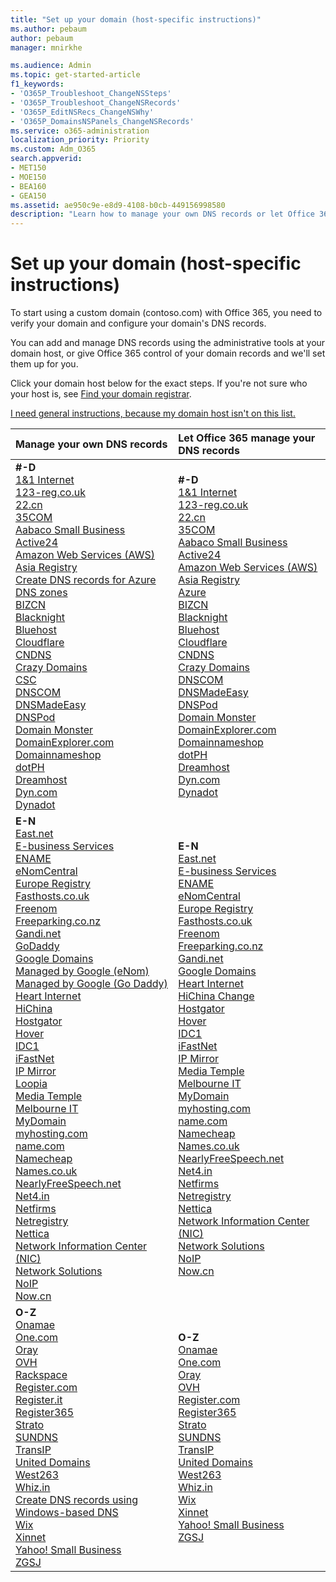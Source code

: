 ```yaml
---
title: "Set up your domain (host-specific instructions)"
ms.author: pebaum
author: pebaum
manager: mnirkhe

ms.audience: Admin
ms.topic: get-started-article
f1_keywords:
- 'O365P_Troubleshoot_ChangeNSSteps'
- 'O365P_Troubleshoot_ChangeNSRecords'
- 'O365P_EditNSRecs_ChangeNSWhy'
- 'O365P_DomainsNSPanels_ChangeNSRecords'
ms.service: o365-administration
localization_priority: Priority
ms.custom: Adm_O365
search.appverid:
- MET150
- MOE150
- BEA160
- GEA150
ms.assetid: ae950c9e-e8d9-4108-b0cb-449156998580
description: "Learn how to manage your own DNS records or let Office 365 manage your DNS records for you."
---
```


# Set up your domain (host-specific instructions)

To start using a custom domain (contoso.com) with Office 365, you need to verify your domain and configure your domain's DNS records. 
  
You can add and manage DNS records using the administrative tools at your domain host, or give Office 365 control of your domain records and we'll set them up for you.
  
Click your domain host below for the exact steps. If you're not sure who your host is, see [Find your domain registrar](find-your-domain-registrar.md).
  
[I need general instructions, because my domain host isn't on this list. ](../dns/create-dns-records-at-any-dns-hosting-provider-0.md)
  
|**Manage your own DNS records**|**Let Office 365 manage your DNS records**|
|:-----|:-----|
|**#-D** <br/> [1&amp;1 Internet](../dns/create-dns-records-at-1-1-internet.md) <br/> [123-reg.co.uk](../dns/create-dns-records-at-123-reg-co-uk.md) <br/> [22.cn](../services-in-china/create-dns-records-at-22-cn.md) <br/> [35COM](../services-in-china/create-dns-records-at-35com.md) <br/> [Aabaco Small Business](../dns/create-dns-records-at-aabaco-small-business.md) <br/> [Active24](../dns/create-dns-records-at-active24.md) <br/> [Amazon Web Services (AWS)](../dns/create-dns-records-at-aws.md) <br/> [Asia Registry](../dns/create-dns-records-at-asia-registry.md) <br/> [Create DNS records for Azure DNS zones](../dns/create-dns-records-for-azure-dns-zones.md) <br/> [BIZCN](../services-in-china/create-dns-records-at-bizcn.md) <br/> [Blacknight](../dns/create-dns-records-at-blacknight.md) <br/> [Bluehost](../dns/create-dns-records-at-bluehost.md) <br/> [Cloudflare](../dns/create-dns-records-at-cloudflare.md) <br/> [CNDNS](../services-in-china/create-dns-records-at-cndns.md) <br/> [Crazy Domains](../dns/create-dns-records-at-crazy-domains.md) <br/> [CSC](https://support.office.com/article/2833374f-8141-4af0-923b-189c879804d3.aspx) <br/> [DNSCOM](../services-in-china/create-dns-records-at-dnscom.md) <br/> [DNSMadeEasy](../dns/create-dns-records-at-dnsmadeeasy.md) <br/> [DNSPod](../services-in-china/create-dns-records-at-dnspod.md) <br/> [Domain Monster](../dns/create-dns-records-at-domain-monster.md) <br/> [DomainExplorer.com](../dns/create-dns-records-at-domainexplorer-com.md) <br/> [Domainnameshop](../dns/create-dns-records-at-domainnameshop.md) <br/> [dotPH](../dns/create-dns-records-at-dotph.md) <br/> [Dreamhost](../dns/create-dns-records-at-dreamhost.md) <br/> [Dyn.com](../dns/create-dns-records-at-dyn-com.md) <br/> [Dynadot](../dns/create-dns-records-at-dynadot.md) <br/> |**#-D** <br/> [1&amp;1 Internet](../dns/change-nameservers-at-1-1-internet.md) <br/> [123-reg.co.uk](../dns/change-nameservers-at-123-reg-co-uk.md) <br/> [22.cn](../services-in-china/change-nameservers-at-22-cn.md) <br/> [35COM](../services-in-china/change-nameservers-at-35com.md) <br/> [Aabaco Small Business](../dns/change-nameservers-at-aabaco-small-business.md) <br/> [Active24](../dns/change-nameservers-at-active24.md) <br/> [Amazon Web Services (AWS)](../dns/change-nameservers-at-aws.md)  <br/> [Asia Registry](../dns/change-nameservers-at-asia-registry.md) <br/> [Azure](../dns/change-nameservers-at-azure.md) <br/> [BIZCN ](../services-in-china/change-nameservers-at-bizcn.md) <br/> [Blacknight ](../dns/change-nameservers-at-blacknight.md) <br/> [Bluehost](../dns/change-nameservers-at-bluehost.md) <br/> [Cloudflare](../dns/change-nameservers-at-cloudflare.md) <br/> [CNDNS](../services-in-china/change-nameservers-at-cndns.md) <br/> [Crazy Domains](../dns/change-nameservers-at-crazy-domains.md) <br/> [DNSCOM](../services-in-china/change-nameservers-at-dnscom.md) <br/> [DNSMadeEasy](../dns/change-nameservers-at-dnsmadeeasy.md) <br/> [DNSPod](../services-in-china/change-nameservers-at-dnspod.md) <br/> [Domain Monster](../dns/change-nameservers-at-domain-monster.md) <br/> [DomainExplorer.com](../dns/change-nameservers-at-domainexplorer-com.md) <br/> [Domainnameshop](../dns/change-nameservers-at-domainnameshop.md) <br/> [dotPH ](../dns/change-nameservers-at-dotph.md) <br/> [Dreamhost](../dns/change-nameservers-at-dreamhost.md) <br/> [Dyn.com](../dns/change-nameservers-at-dyn-com.md) <br/> [Dynadot](../dns/change-nameservers-at-dynadot.md) <br/> |
|**E-N** <br/> [East.net](../services-in-china/create-dns-records-at-east-net.md) <br/> [E-business Services](../services-in-china/create-dns-records-at-e-business-services.md) <br/> [ENAME](../services-in-china/create-dns-records-at-ename.md) <br/> [eNomCentral](../dns/create-dns-records-at-enomcentral.md) <br/> [Europe Registry](../dns/create-dns-records-at-europe-registry.md) <br/> [Fasthosts.co.uk](../dns/create-dns-records-at-fasthosts-co-uk.md) <br/> [Freenom](../dns/create-dns-records-at-freenom.md) <br/> [Freeparking.co.nz](../dns/create-dns-records-at-freeparking-co-nz.md) <br/> [Gandi.net](../dns/create-dns-records-at-gandi-net.md) <br/> [GoDaddy](../dns/create-dns-records-at-godaddy.md) <br/> [Google Domains](../dns/create-dns-records-at-google-domains.md) <br/> [Managed by Google (eNom)](../dns/create-dns-records-for-domain-managed-by-google-enom.md) <br/> [Managed by Google (Go Daddy)](../dns/create-dns-records-for-domain-managed-by-google-go-daddy.md) <br/> [Heart Internet](../dns/create-dns-records-at-heart-internet.md) <br/> [HiChina](../services-in-china/create-dns-records-at-hichina.md) <br/> [Hostgator](../dns/create-dns-records-at-hostgator.md) <br/> [Hover](../dns/create-dns-records-at-hover.md) <br/> [IDC1](../services-in-china/create-dns-records-at-idc1.md) <br/> [iFastNet](../dns/create-dns-records-at-ifastnet.md) <br/> [IP Mirror](../dns/create-dns-records-at-ip-mirror.md) <br/> [Loopia](https://support.office.com/article/df3301cd-5fd9-4239-99df-5fa9952b40b5.aspx) <br/> [Media Temple](../dns/create-dns-records-at-media-temple.md) <br/> [Melbourne IT](../dns/create-dns-records-at-melbourne-it.md) <br/> [MyDomain](../dns/create-dns-records-at-mydomain.md) <br/> [myhosting.com](../dns/create-dns-records-at-myhosting-com.md) <br/> [name.com](../dns/create-dns-records-at-name-com.md) <br/> [Namecheap](../dns/create-dns-records-at-namecheap.md) <br/> [Names.co.uk](../dns/create-dns-records-at-names-co-uk.md) <br/> [NearlyFreeSpeech.net](../dns/create-dns-records-at-nearlyfreespeech-net.md) <br/> [Net4.in](../dns/create-dns-records-at-net4-in.md) <br/> [Netfirms](../dns/create-dns-records-at-netfirms.md) <br/> [Netregistry](../dns/create-dns-records-at-netregistry.md) <br/> [Nettica](https://support.office.com/article/856ef0f6-2a64-4687-836e-934109439baf) <br/> [Network Information Center (NIC)](../dns/create-dns-records-at-nic.md) <br/> [Network Solutions](../dns/create-dns-records-at-network-solutions.md) <br/> [NoIP](../dns/create-dns-records-at-noip.md) <br/> [Now.cn](../services-in-china/create-dns-records-at-now-cn.md) <br/> |**E-N** <br/> [East.net](../services-in-china/change-nameservers-at-east-net.md) <br/> [E-business Services](../services-in-china/change-nameservers-at-e-business-services.md) <br/> [ENAME](../services-in-china/change-nameservers-at-ename.md) <br/> [eNomCentral](../dns/change-nameservers-at-enomcentral.md) <br/> [Europe Registry](../dns/change-nameservers-at-europe-registry.md) <br/> [Fasthosts.co.uk](../dns/change-nameservers-at-fasthosts-co-uk.md) <br/> [Freenom](../dns/change-nameservers-at-freenom.md) <br/> [Freeparking.co.nz](../dns/change-nameservers-at-freeparking-co-nz.md) <br/> [Gandi.net](../dns/change-nameservers-at-gandi-net.md) <br/> [Google Domains](../dns/change-nameservers-at-google-domains.md) <br/> [Heart Internet](../dns/change-nameservers-at-heart-internet.md) <br/> [HiChina ](../services-in-china/change-nameservers-at-hichina.md)[Change ](../dns/change-nameservers-at-hostgator.md) <br/> [Hostgator](../dns/change-nameservers-at-hostgator.md) <br/> [Hover ](../dns/change-nameservers-at-hover.md) <br/> [IDC1](../services-in-china/change-nameservers-at-idc1.md) <br/> [iFastNet](../dns/change-nameservers-at-ifastnet.md) <br/> [IP Mirror](../dns/change-nameservers-at-ip-mirror.md) <br/> [Media Temple](../dns/change-nameservers-at-media-temple.md) <br/> [Melbourne IT](../dns/change-nameservers-at-melbourne-it.md) <br/> [MyDomain](../dns/change-nameservers-at-mydomain.md) <br/> [myhosting.com](../dns/change-nameservers-at-myhosting-com.md) <br/> [name.com](../dns/change-nameservers-at-name-com.md) <br/> [Namecheap](../dns/change-nameservers-at-namecheap.md) <br/> [Names.co.uk](../dns/change-nameservers-at-names-co-uk.md) <br/> [NearlyFreeSpeech.net](../dns/change-nameservers-at-nearlyfreespeech-net.md) <br/> [Net4.in](../dns/change-nameservers-at-net4-in.md) <br/> [Netfirms](../dns/change-nameservers-at-netfirms.md) <br/> [Netregistry](../dns/change-nameservers-at-netregistry.md) <br/> [Nettica](https://support.office.com/article/d642586c-cba4-4c75-a3a1-4e6b0b615255) <br/> [Network Information Center (NIC)](../dns/change-nameservers-at-nic.md) <br/> [Network Solutions](../dns/change-nameservers-at-network-solutions.md) <br/> [NoIP](../dns/change-nameservers-at-noip.md) <br/> [Now.cn](../services-in-china/change-nameservers-at-now-cn.md) <br/> |
|**O-Z** <br/> [Onamae](../dns/create-dns-records-at-onamae.md) <br/> [One.com](../dns/create-dns-records-at-one-com.md) <br/> [Oray](../services-in-china/create-dns-records-at-oray.md) <br/> [OVH](../dns/create-dns-records-at-ovh.md) <br/> [Rackspace](../dns/create-dns-records-at-rackspace.md) <br/> [Register.com](../dns/create-dns-records-at-register-com.md) <br/> [Register.it](https://support.office.com/article/38b8d9e7-79cc-4a6e-801a-21d98205f1bf.aspx) <br/> [Register365](https://support.office.com/article/38b8d9e7-79cc-4a6e-801a-21d98205f1bf.aspx) <br/> [Strato](../dns/create-dns-records-at-strato.md) <br/> [SUNDNS](../services-in-china/create-dns-records-at-sundns.md) <br/> [TransIP](../dns/create-dns-records-at-transip.md) <br/> [United Domains](../dns/create-dns-records-at-united-domains.md) <br/> [West263](../services-in-china/create-dns-records-at-west263.md) <br/> [Whiz.in](../dns/create-dns-records-at-whiz-in.md) <br/> [Create DNS records using Windows-based DNS](../dns/create-dns-records-using-windows-based-dns.md) <br/> [Wix](../dns/create-dns-records-at-wix.md) <br/> [Xinnet](../services-in-china/create-dns-records-at-xinnet.md) <br/> [Yahoo! Small Business](../dns/create-dns-records-at-yahoo-small-business.md) <br/> [ZGSJ](../services-in-china/create-dns-records-at-zgsj.md) <br/> |**O-Z** <br/> [Onamae](../dns/change-nameservers-at-onamae.md) <br/> [One.com](../dns/change-nameservers-at-one-com.md) <br/> [Oray](../services-in-china/change-nameservers-at-oray.md) <br/> [OVH](../dns/change-nameservers-at-ovh.md) <br/> [Register.com](../dns/change-nameservers-at-register-com.md) <br/> [Register365](../dns/change-nameservers-at-register365.md) <br/> [Strato](../dns/change-nameservers-at-strato.md) <br/> [SUNDNS](../services-in-china/change-nameservers-at-sundns.md) <br/> [TransIP](../dns/change-nameservers-at-transip.md) <br/> [United Domains](../dns/change-nameservers-at-united-domains.md) <br/> [West263 ](../services-in-china/change-nameservers-at-west263.md) <br/> [Whiz.in](../dns/change-nameservers-at-whiz-in.md) <br/> [Wix](../dns/change-nameservers-at-wix.md) <br/> [Xinnet](../services-in-china/change-nameservers-at-xinnet.md) <br/> [Yahoo! Small Business](../dns/change-nameservers-at-yahoo-small-business.md) <br/> [ZGSJ](../services-in-china/change-nameservers-at-zgsj.md) <br/> |
   

